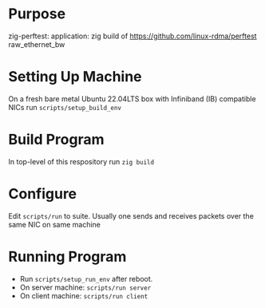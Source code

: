 # Purpose
zig-perftest: application: zig build of https://github.com/linux-rdma/perftest raw_ethernet_bw

# Setting Up Machine
On a fresh bare metal Ubuntu 22.04LTS box with Infiniband (IB) compatible NICs run `scripts/setup_build_env`

# Build Program
In top-level of this respository run `zig build`

# Configure
Edit `scripts/run` to suite. Usually one sends and receives packets over the same NIC on same machine

# Running Program
* Run `scripts/setup_run_env` after reboot.
* On server machine: `scripts/run server`
* On client machine: `scripts/run client`
